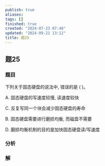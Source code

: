 ```yaml
---
publish: true
aliases: 
tags: []
finished: true
created: "2024-07-23 07:48"
updated: "2024-09-21 13:12"
title: 题25
---
```

## 题25
### 题目
下列关于固态硬盘的说法中, 错误的是 ( )。

A. 固态硬盘的写速度较慢, 读速度较快

C. 反复写同一个块会减少固态硬盘的寿命

B. 固态硬盘需要进行磨损均衡, 而磁盘不需要

D. 磨损均衡机制的目的是加快固态硬盘读/写速度
### 分析

### 解